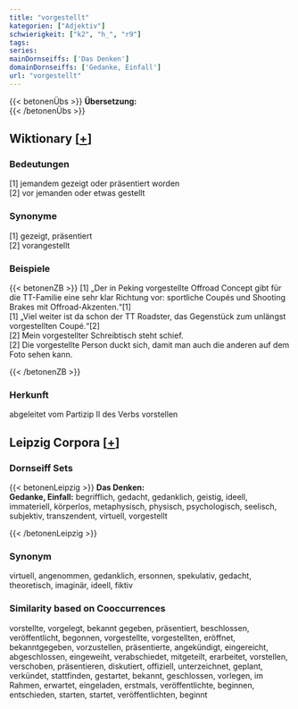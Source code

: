 ```yaml
---
title: "vorgestellt"
kategorien: ["Adjektiv"]
schwierigkeit: ["k2", "h_", "r9"]
tags:
series:
mainDornseiffs: ['Das Denken']
domainDornseiffs: ['Gedanke, Einfall']
url: "vorgestellt"
---
```


{{< betonenÜbs >}}
**Übersetzung:**  
{{< /betonenÜbs >}}

## Wiktionary [[+](https://de.wiktionary.org/wiki/vorgestellt)]

### Bedeutungen
[1] jemandem gezeigt oder präsentiert worden  
[2] vor jemanden oder etwas gestellt  

### Synonyme
[1] gezeigt, präsentiert  
[2] vorangestellt  

### Beispiele
{{< betonenZB >}}
[1] „Der in Peking vorgestellte Offroad Concept gibt für die TT-Familie eine sehr klar Richtung vor: sportliche Coupés und Shooting Brakes mit Offroad-Akzenten.“[1]  
[1] „Viel weiter ist da schon der TT Roadster, das Gegenstück zum unlängst vorgestellten Coupé.“[2]  
[2] Mein vorgestellter Schreibtisch steht schief.  
[2] Die vorgestellte Person duckt sich, damit man auch die anderen auf dem Foto sehen kann.  

{{< /betonenZB >}}
### Herkunft
abgeleitet vom Partizip II des Verbs vorstellen  


## Leipzig Corpora [[+](https://corpora.uni-leipzig.de/en/res?word=vorgestellt&corpusId=deu_newscrawl-public_2018)]

### Dornseiff Sets
{{< betonenLeipzig >}}
**Das Denken:**  
**Gedanke, Einfall:** begrifflich, gedacht, gedanklich, geistig, ideell, immateriell, körperlos, metaphysisch, physisch, psychologisch, seelisch, subjektiv, transzendent, virtuell, vorgestellt  

{{< /betonenLeipzig >}}

### Synonym
virtuell, angenommen, gedanklich, ersonnen, spekulativ, gedacht, theoretisch, imaginär, ideell, fiktiv


### Similarity based on Cooccurrences
vorstellte, vorgelegt, bekannt gegeben, präsentiert, beschlossen, veröffentlicht, begonnen, vorgestellte, vorgestellten, eröffnet, bekanntgegeben, vorzustellen, präsentierte, angekündigt, eingereicht, abgeschlossen, eingeweiht, verabschiedet, mitgeteilt, erarbeitet, vorstellen, verschoben, präsentieren, diskutiert, offiziell, unterzeichnet, geplant, verkündet, stattfinden, gestartet, bekannt, geschlossen, vorlegen, im Rahmen, erwartet, eingeladen, erstmals, veröffentlichte, beginnen, entschieden, starten, startet, veröffentlichten, beginnt

